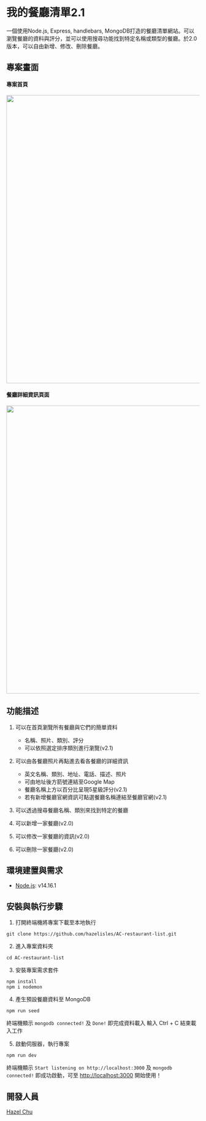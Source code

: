 # 我的餐廳清單2.1
一個使用Node.js, Express, handlebars, MongoDB打造的餐廳清單網站。可以瀏覽餐廳的資料與評分，並可以使用搜尋功能找到特定名稱或類型的餐廳。於2.0版本，可以自由新增、修改、刪除餐廳。

## 專案畫面
<h4> 專案首頁 </h4>
<img align="center" src="https://github.com/hazelisles/AC-restaurant-list/blob/master/images/main-page-demo-2.1.gif?raw=true" width="750"/>

<h4> 餐廳詳細資訊頁面 </h4>
<img align="center" src="https://github.com/hazelisles/AC-restaurant-list/blob/master/images/detail-page-demo-2.1.gif?raw=true" width="750"/>

## 功能描述
1. 可以在首頁瀏覽所有餐廳與它們的簡單資料
   * 名稱、照片、類別、評分
   * 可以依照選定排序類別進行瀏覽(v2.1)
   
2. 可以由各餐廳照片再點進去看各餐廳的詳細資訊
   * 英文名稱、類別、地址、電話、描述、照片
   * 可由地址後方箭號連結至Google Map
   * 餐廳名稱上方以百分比呈現5星級評分(v2.1)
   * 若有新增餐廳官網資訊可點選餐廳名稱連結至餐廳官網(v2.1)
   
3. 可以透過搜尋餐廳名稱、類別來找到特定的餐廳

4. 可以新增一家餐廳(v2.0)

5. 可以修改一家餐廳的資訊(v2.0)

6. 可以刪除一家餐廳(v2.0)

## 環境建置與需求
* [Node.js](https://nodejs.org/en/): v14.16.1

## 安裝與執行步驟
1. 打開終端機將專案下載至本地執行
```
git clone https://github.com/hazelisles/AC-restaurant-list.git
``` 
2. 進入專案資料夾
```
cd AC-restaurant-list
```
3. 安裝專案需求套件
```
npm install 
npm i nodemon
```
4. 產生預設餐廳資料至 MongoDB
```
npm run seed
```
終端機顯示 `mongodb connected!` 及 `Done!` 即完成資料載入
輸入 Ctrl + C 結束載入工作

5. 啟動伺服器，執行專案
```
npm run dev
```
終端機顯示 `Start listening on http://localhost:3000` 及 `mongodb connected!` 即成功啟動，可至 [http://localhost:3000](http://localhost:3000) 開始使用！

## 開發人員
[Hazel Chu](https://github.com/hazelisles)
